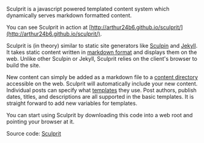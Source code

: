Sculprit is a javascript powered templated content system which dynamically serves markdown formatted content.

You can see Sculprit in action at [http://arthur24b6.github.io/sculprit/](http://arthur24b6.github.io/sculprit/).

Sculprit is (in theory) similar to static site generators like [Sculpin](https://sculpin.io/) and [Jekyll](http://jekyllrb.com/). It takes static content written in [markdown format](http://daringfireball.net/projects/markdown/) and displays them on the web. Unlike other Sculpin or Jekyll, Sculprit relies on the client's browser to build the site.

New content can simply be added as a markdown file to a [content directory](https://github.com/arthur24b6/sculprit/tree/master/content) accessible on the web. Sculprit will automatically include your new content. Individual posts can specify what [templates](https://github.com/arthur24b6/sculprit/tree/master/templates) they use. Post authors, publish dates, titles, and descriptions are all supported in the basic templates. It is straight forward to add new variables for templates.

You can start using Sculprit by downloading this code into a web root and pointing your browser at it.

Source code: [Sculprit](https://github.com/arthur24b6/sculprit)

